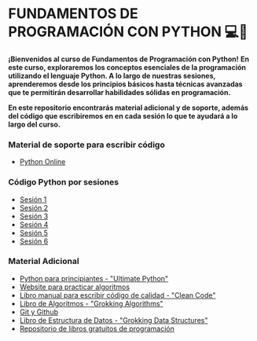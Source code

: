 # FUNDAMENTOS DE PROGRAMACIÓN CON PYTHON 💻🐍
**¡Bienvenidos al curso de Fundamentos de Programación con Python!**
**En este curso, exploraremos los conceptos esenciales de la programación utilizando el lenguaje Python. A lo largo de nuestras sesiones, aprenderemos desde los principios básicos hasta técnicas avanzadas que te permitirán desarrollar habilidades sólidas en programación.**

**En este repositorio encontrarás material adicional y de soporte, además del código que escribiremos en en cada sesión lo que te ayudará a lo largo del curso.**

### Material de soporte para escribir código
- [Python Online](https://www.online-python.com/)

### Código Python por sesiones
- [Sesión 1](./sesion1)
- [Sesión 2](./sesion2)
- [Sesión 3](./sesion3)
- [Sesión 4](./sesion4)
- [Sesión 5](./sesion5)
- [Sesión 6](./sesion6)

### Material Adicional
- [Python para principiantes - "Ultimate Python"](https://www.amazon.es/dp/B0CXX8RXYK?linkCode=ssc&tag=onamzmouredev-21&creativeASIN=B0CXX8RXYK&asc_item-id=amzn1.ideas.2ZIHJJFJ9AVZ3&ref_=aip_sf_list_spv_ofs_d_asin)
- [Website para practicar algoritmos](https://visualgo.net/en)
- [Libro manual para escribir código de calidad - "Clean Code"](https://www.amazon.com/Clean-Code-Handbook-Software-Craftsmanship-ebook/dp/B001GSTOAM/ref=sr_1_1?crid=HZPFLAF75AMN&dib=eyJ2IjoiMSJ9.eUeDq4BPqNYI52SOU-OcJxFxSsYuG75qnwKh2Q1vEf0wWiIsJAMeVW7_-oZU3IGGYT82S7yLQjVQQVX-epwC0TgnL-_G1sVBZYmpAXv1mbATZL7138H0Mh434sJbqtIK7uRD1IrqxCvI22eFn4jy7dOThZE5tCLrByGBWFQuMTsuQPm8hLrythIWOMOvv7xGtypjoVwoUsLOixYd0bjkACKXRYEp75bku4ygGhNDR8k.rtDXV7eeB2rZlsxyY8jBuznpApgR6hUOskqxylK8ukM&dib_tag=se&keywords=clean+code&qid=1726163374&s=books&sprefix=clean+code%2Cstripbooks-intl-ship%2C178&sr=1-1)
- [Libro de Algoritmos - "Grokking Algorithms"](https://www.amazon.com/Grokking-Algorithms-illustrated-programmers-curious/dp/1617292230)
- [Git y Github](https://www.amazon.es/dp/B0C1J3FG6Q?linkCode=ssc&tag=onamzmouredev-21&creativeASIN=B0C1J3FG6Q&asc_item-id=amzn1.ideas.2ZIHJJFJ9AVZ3&ref_=aip_sf_list_spv_ofs_d_asin)
- [Libro de Estructura de Datos - "Grokking Data Structures"](https://www.amazon.com/dp/1633436993/ref=sspa_dk_detail_0?psc=1&pd_rd_i=1633436993&pd_rd_w=Hbu38&content-id=amzn1.sym.8c2f9165-8e93-42a1-8313-73d3809141a2&pf_rd_p=8c2f9165-8e93-42a1-8313-73d3809141a2&pf_rd_r=HN4H3N39J2KZS070K2XM&pd_rd_wg=8YClO&pd_rd_r=ff67df1e-c222-4d3f-8bb3-b2dea53b09e6&s=books&sp_csd=d2lkZ2V0TmFtZT1zcF9kZXRhaWw)
- [Repositorio de libros gratuitos de programación](https://github.com/EbookFoundation/free-programming-books/blob/main/books/free-programming-books-es.md)
